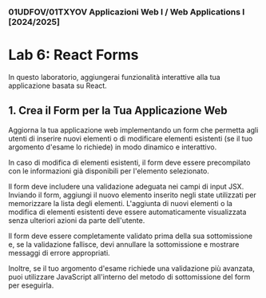 ﻿### 01UDFOV/01TXYOV Applicazioni Web I / Web Applications I [2024/2025] 
# Lab 6: React Forms 
In questo laboratorio, aggiungerai funzionalità interattive alla tua applicazione basata su React.  
## 1\. Crea il Form per la Tua Applicazione Web 
Aggiorna la tua applicazione web implementando un form che permetta agli utenti di inserire nuovi elementi o di modificare elementi esistenti (se il tuo argomento d'esame lo richiede) in modo dinamico e interattivo.  

In caso di modifica di elementi esistenti, il form deve essere precompilato con le informazioni già disponibili per l'elemento selezionato.  

Il form deve includere una validazione adeguata nei campi di input JSX. Inviando il form, aggiungi il nuovo elemento inserito negli state utilizzati per memorizzare la lista degli elementi. L'aggiunta di nuovi elementi o la modifica di elementi esistenti deve essere automaticamente visualizzata senza ulteriori azioni da parte dell'utente.  

Il form deve essere completamente validato prima della sua sottomissione e, se la validazione fallisce, devi annullare la sottomissione e mostrare messaggi di errore appropriati.  

Inoltre, se il tuo argomento d'esame richiede una validazione più avanzata, puoi utilizzare JavaScript all'interno del metodo di sottomissione del form per eseguirla.
